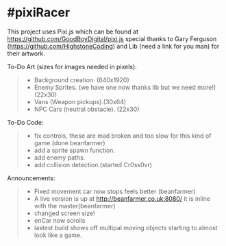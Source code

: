 #pixiRacer
=========

This project uses Pixi.js which can be found at https://github.com/GoodBoyDigital/pixi.js
special thanks to Gary Ferguson (https://github.com/HighstoneCoding) and Lib (need a link for you man)
for their artwork.

To-Do Art (sizes for images needed in pixels):
>- Background creation. (640x1920)
>- Enemy Sprites. (we have one now thanks lib but we need more!)(22x30)
>- Vans (Weapon pickups).(30x64)
>- NPC Cars (neutral obstacle). (22x30)

To-Do Code:
>- fix controls, these are mad broken and too slow for this kind of game.(done beanfarmer)
>- add a sprite spawn function.
>- add enemy paths.
>- add collision detection.(started Cr0ss0vr)

Announcements:

>- Fixed movement car now stops feels better (beanfarmer)
>- A live version is up at http://beanfarmer.co.uk:8080/ it is inline with the master(beanfarmer)
>- changed screen size!
>- enCar now scrolls
>- lastest build shows off multipal moving objects starting to almost look like a game.
